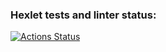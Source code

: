 ### Hexlet tests and linter status:
[![Actions Status](https://github.com/MegaKenga/python-project-50/workflows/hexlet-check/badge.svg)](https://github.com/MegaKenga/python-project-50/actions)